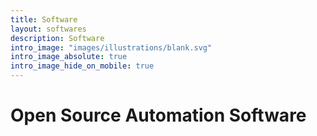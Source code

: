```yaml
---
title: Software
layout: softwares
description: Software
intro_image: "images/illustrations/blank.svg"
intro_image_absolute: true
intro_image_hide_on_mobile: true
---
```


# Open Source Automation Software